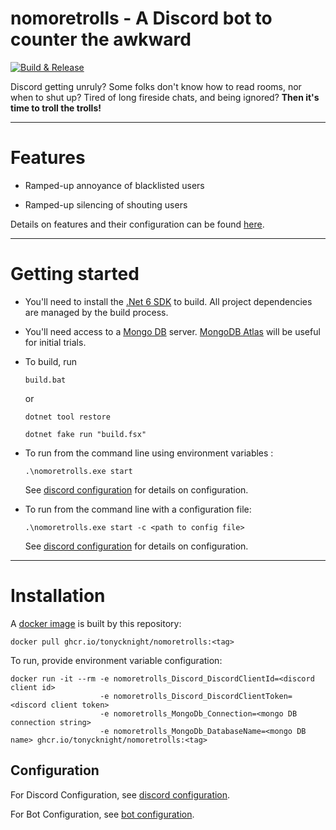 # nomoretrolls - A Discord bot to counter the awkward

[![Build & Release](https://github.com/tonycknight/nomoretrolls/actions/workflows/build.yml/badge.svg)](https://github.com/tonycknight/nomoretrolls/actions/workflows/build.yml)

Discord getting unruly? Some folks don't know how to read rooms, nor when to shut up? Tired of long fireside chats, and being ignored? **Then it's time to troll the trolls!**

--- 

# Features

* Ramped-up annoyance of blacklisted users

* Ramped-up silencing of shouting users

Details on features and their configuration can be found [here](./docs/bot_actions.md).

--- 

# Getting started

* You'll need to install the [.Net 6 SDK](https://dotnet.microsoft.com/en-us/download/dotnet/6.0) to build. All project dependencies are managed by the build process.

* You'll need access to a [Mongo DB](/docs/mongo.md) server. [MongoDB Atlas](https://www.mongodb.com/atlas/database) will be useful for initial trials.

* To build, run

  ``build.bat``

  or 

  ``dotnet tool restore``

  ``dotnet fake run "build.fsx"``

* To run from the command line using environment variables :

  ``.\nomoretrolls.exe start``

  See [discord configuration](./docs/discord_config.md) for details on configuration.

* To run from the command line with a configuration file:

  ``.\nomoretrolls.exe start -c <path to config file>``

  See [discord configuration](./docs/discord_config.md) for details on configuration.

--- 

# Installation

A [docker image](https://github.com/users/tonycknight/packages/container/package/nomoretrolls) is built by this repository:

```
docker pull ghcr.io/tonycknight/nomoretrolls:<tag>
```

To run, provide environment variable configuration:

```
docker run -it --rm -e nomoretrolls_Discord_DiscordClientId=<discord client id> 
                    -e nomoretrolls_Discord_DiscordClientToken=<discord client token> 
                    -e nomoretrolls_MongoDb_Connection=<mongo DB connection string> 
                    -e nomoretrolls_MongoDb_DatabaseName=<mongo DB name> ghcr.io/tonycknight/nomoretrolls:<tag>
```

## Configuration

For Discord Configuration, see [discord configuration](./docs/discord_config.md).

For Bot Configuration, see [bot configuration](./docs/bot_config.md).


